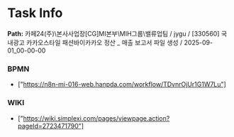 # Task Info

**Path:** 카페24(주)\본사사업장\[CG]MI본부\MIH그룹\밸류업팀 / jygu / [330560] 국내광고 카카오스타일 패션바이카카오 정산 _ 매출 보고서 파일 생성 / 2025-09-01_00-00-00

### BPMN
- ["https://n8n-mi-016-web.hanpda.com/workflow/TDvnrOjUr1G1W7Lu"]

### WIKI
- ["https://wiki.simplexi.com/pages/viewpage.action?pageId=2723471790"]

